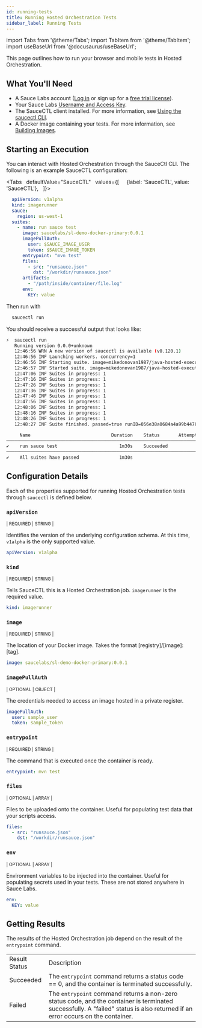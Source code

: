 ```yaml
---
id: running-tests
title: Running Hosted Orchestration Tests
sidebar_label: Running Tests
---
```


import Tabs from '@theme/Tabs';
import TabItem from '@theme/TabItem';
import useBaseUrl from '@docusaurus/useBaseUrl';

This page outlines how to run your browser and mobile tests in Hosted Orchestration.

## What You'll Need

- A Sauce Labs account ([Log in](https://accounts.saucelabs.com/am/XUI/#login/) or sign up for a [free trial license](https://saucelabs.com/sign-up)).
- Your Sauce Labs [Username and Access Key](https://app.saucelabs.com/user-settings).
- The SauceCTL client installed. For more information, see [Using the saucectl CLI](../dev/cli/saucectl).
- A Docker image containing your tests. For more information, see [Building Images](./building-images).

## Starting an Execution

You can interact with Hosted Orchestration through the SauceCtl CLI. The following is an example SauceCTL configuration:

<Tabs
     defaultValue="SauceCTL"
     values={[
       {label: 'SauceCTL', value: 'SauceCTL'},
     ]}>
  <TabItem value="SauceCTL">

  ```yaml
    apiVersion: v1alpha
    kind: imagerunner
    sauce:
      region: us-west-1
    suites:
      - name: run sauce test
        image: saucelabs/sl-demo-docker-primary:0.0.1
        imagePullAuth:
          user: $SAUCE_IMAGE_USER
          token: $SAUCE_IMAGE_TOKEN
        entrypoint: "mvn test"
        files:
          - src: "runsauce.json"
            dst: "/workdir/runsauce.json"
        artifacts:
          - "/path/inside/container/file.log"
        env:
          KEY: value
  ```

  Then run with

  ```bash
    saucectl run
  ```

  You should receive a successful output that looks like:

  ```bash
  ⚡  saucectl run
     Running version 0.0.0+unknown
     12:46:56 WRN A new version of saucectl is available (v0.120.1)
     12:46:56 INF Launching workers. concurrency=1
     12:46:56 INF Starting suite. image=mikedonovan1987/java-hosted-execution:pr-1 suite="run sauce test"
     12:46:57 INF Started suite. image=mikedonovan1987/java-hosted-execution:pr-1 runID=056e38a0684a4a99b4478aa73f214e3f suite="run sauce test"
     12:47:06 INF Suites in progress: 1
     12:47:16 INF Suites in progress: 1
     12:47:26 INF Suites in progress: 1
     12:47:36 INF Suites in progress: 1
     12:47:46 INF Suites in progress: 1
     12:47:56 INF Suites in progress: 1
     12:48:06 INF Suites in progress: 1
     12:48:16 INF Suites in progress: 1
     12:48:26 INF Suites in progress: 1
     12:48:27 INF Suite finished. passed=true runID=056e38a0684a4a99b4478aa73f214e3f suite="run sauce test"

       Name                              Duration    Status       Attempts
────────────────────────────────────────────────────────────────────────────
  ✔    run sauce test                       1m30s    Succeeded           1
────────────────────────────────────────────────────────────────────────────
  ✔    All suites have passed               1m30s
  ```
  </TabItem>
</Tabs>

## Configuration Details

Each of the properties supported for running Hosted Orchestration tests through `saucectl` is defined below.

### `apiVersion`

<p><small>| REQUIRED | STRING |</small></p>

Identifies the version of the underlying configuration schema. At this time, `v1alpha` is the only supported value.

```yaml
apiVersion: v1alpha
```


### `kind`

<p><small>| REQUIRED | STRING |</small></p>

Tells SauceCTL this is a Hosted Orchestration job. `imagerunner` is the required value.

```yaml
kind: imagerunner
```


### `image`

<p><small>| REQUIRED | STRING |</small></p>

The location of your Docker image. Takes the format [registry]/[image]:[tag].

```yaml
image: saucelabs/sl-demo-docker-primary:0.0.1
```


### `imagePullAuth`

<p><small>| OPTIONAL | OBJECT |</small></p>

The credentials needed to access an image hosted in a private register.

```yaml
imagePullAuth:
  user: sample_user
  token: sample_token
```


### `entrypoint`

<p><small>| REQUIRED | STRING |</small></p>

The command that is executed once the container is ready.

```yaml
entrypoint: mvn test
```


### `files`

<p><small>| OPTIONAL | ARRAY |</small></p>

Files to be uploaded onto the container. Useful for populating test data that your scripts access.

```yaml
files:
  - src: "runsauce.json"
    dst: "/workdir/runsauce.json"
```


### `env`

<p><small>| OPTIONAL | ARRAY |</small></p>

Environment variables to be injected into the container. Useful for populating secrets used in your tests. These are not stored anywhere in Sauce Labs.

```yaml
env:
  KEY: value
```



## Getting Results

The results of the Hosted Orchestration job depend on the result of the `entrypoint` command.

<table>
  <tr>
    <td>Result Status</td>
    <td>Description</td>
  </tr>
  <tr>
    <td>Succeeded</td>
    <td>The <code>entrypoint</code> command returns a status code == 0, and the container is terminated successfully.</td>
  </tr>
  <tr>
    <td>Failed</td>
    <td>The <code>entrypoint</code> command returns a non-zero status code, and the container is terminated successfully. A "failed" status is also returned if an error occurs on the container.</td>
  </tr>
</table>

